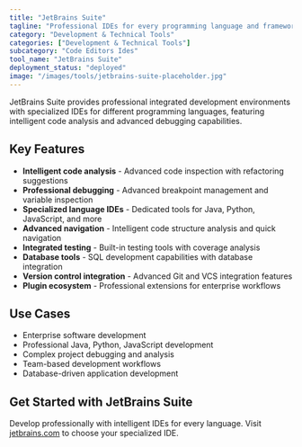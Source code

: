```yaml
---
title: "JetBrains Suite"
tagline: "Professional IDEs for every programming language and framework"
category: "Development & Technical Tools"
categories: ["Development & Technical Tools"]
subcategory: "Code Editors Ides"
tool_name: "JetBrains Suite"
deployment_status: "deployed"
image: "/images/tools/jetbrains-suite-placeholder.jpg"
---
```

JetBrains Suite provides professional integrated development environments with specialized IDEs for different programming languages, featuring intelligent code analysis and advanced debugging capabilities.

## Key Features

- **Intelligent code analysis** - Advanced code inspection with refactoring suggestions
- **Professional debugging** - Advanced breakpoint management and variable inspection
- **Specialized language IDEs** - Dedicated tools for Java, Python, JavaScript, and more
- **Advanced navigation** - Intelligent code structure analysis and quick navigation
- **Integrated testing** - Built-in testing tools with coverage analysis
- **Database tools** - SQL development capabilities with database integration
- **Version control integration** - Advanced Git and VCS integration features
- **Plugin ecosystem** - Professional extensions for enterprise workflows

## Use Cases

- Enterprise software development
- Professional Java, Python, JavaScript development
- Complex project debugging and analysis
- Team-based development workflows
- Database-driven application development

## Get Started with JetBrains Suite

Develop professionally with intelligent IDEs for every language. Visit [jetbrains.com](https://www.jetbrains.com) to choose your specialized IDE.